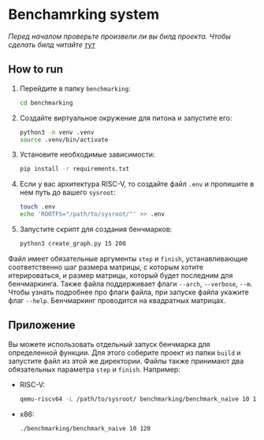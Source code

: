 # Benchamrking system

*Перед началом проверьте произвели ли вы билд проекта. Чтобы сделать билд читайте [тут](build.md)*

## How to run

1. Перейдите в папку `benchmarking`:

    ``` bash
    cd benchmarking
    ```

2. Создайте виртуальное окружение для питона и запустите его:

    ``` bash
    python3 -m venv .venv
    source .venv/bin/activate
    ```

3. Установите необходимые зависимости:

    ``` bash
    pip install -r requirements.txt
    ```

4. Если у вас архитектура RISC-V, то создайте файл `.env` и пропишите в нем путь до вашего `sysroot`:

    ``` bash
    touch .env 
    echo 'ROOTFS="/path/to/sysroot/"' >> .env
    ```

5. Запустите скрипт для создания бенчмарков:

    ``` bash
    python3 create_graph.py 15 200
    ```

Файл имеет обязательные аргументы `step` и `finish`, устанавливающие соответственно шаг размера матрицы, с которым хотите итерироваться, и размер матрицы, который будет последним для бенчмаркинга. Также файла поддерживает флаги `--arch`, `--verbose`, `--m`. Чтобы узнать подробнее про флаги файла, при запуске файла укажите флаг `--help`.
Бенчмаркинг проводится на квадратных матрицах.


## Приложение
Вы можете использовать отдельный запуск бенчмарка для определенной функции. Для этого соберите проект из папки `build` и запустите файл из этой же директории. Файлы также принимают два обязательных параметра `step` и `finish`. Например:

+ RISC-V:

    ``` bash
    qemu-riscv64 -L /path/to/sysroot/ benchmarking/benchmark_naive 10 120
    ```

+ x86:

    ``` bash
    ./benchmarking/benchmark_naive 10 120
    ```

